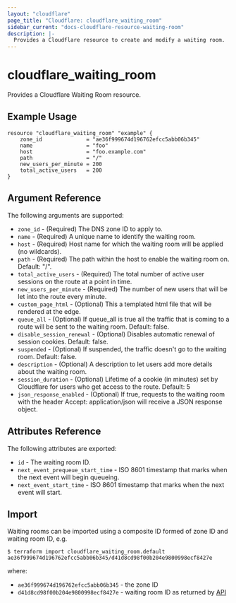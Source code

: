 ```yaml
---
layout: "cloudflare"
page_title: "Cloudflare: cloudflare_waiting_room"
sidebar_current: "docs-cloudflare-resource-waiting-room"
description: |-
  Provides a Cloudflare resource to create and modify a waiting room.
---
```


# cloudflare_waiting_room

Provides a Cloudflare Waiting Room resource.

## Example Usage

```hcl
resource "cloudflare_waiting_room" "example" {
    zone_id              = "ae36f999674d196762efcc5abb06b345"
    name                 = "foo"
    host                 = "foo.example.com"
    path                 = "/"
    new_users_per_minute = 200
    total_active_users   = 200
}
```

## Argument Reference

The following arguments are supported:

* `zone_id` - (Required) The DNS zone ID to apply to.
* `name` - (Required) A unique name to identify the waiting room.
* `host` - (Required) Host name for which the waiting room will be applied (no wildcards).
* `path` - (Required) The path within the host to enable the waiting room on. Default: "/".
* `total_active_users` - (Required) The total number of active user sessions on the route at a point in time.
* `new_users_per_minute` - (Required) The number of new users that will be let into the route every minute.
* `custom_page_html` - (Optional) This a templated html file that will be rendered at the edge.
* `queue_all` - (Optional) If queue_all is true all the traffic that is coming to a route will be sent to the waiting room. Default: false.
* `disable_session_renewal` - (Optional) Disables automatic renewal of session cookies. Default: false.
* `suspended` - (Optional) If suspended, the traffic doesn't go to the waiting room. Default: false.
* `description` - (Optional) A description to let users add more details about the waiting room.
* `session_duration` - (Optional) Lifetime of a cookie (in minutes) set by Cloudflare for users who get access to the route. Default: 5
* `json_response_enabled` - (Optional) If true, requests to the waiting room with the header Accept: application/json will receive a JSON response object.

## Attributes Reference

The following attributes are exported:

* `id` - The waiting room ID.
* `next_event_prequeue_start_time` - ISO 8601 timestamp that marks when the next event will begin queueing.
* `next_event_start_time` - ISO 8601 timestamp that marks when the next event will start.

## Import

Waiting rooms can be imported using a composite ID formed of zone ID and waiting room ID, e.g.

```
$ terraform import cloudflare_waiting_room.default ae36f999674d196762efcc5abb06b345/d41d8cd98f00b204e9800998ecf8427e
```

where:

* `ae36f999674d196762efcc5abb06b345` - the zone ID
* `d41d8cd98f00b204e9800998ecf8427e` - waiting room ID as returned by [API](https://api.cloudflare.com/#waiting-room-list-waiting-rooms)
